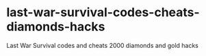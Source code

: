 # last-war-survival-codes-cheats-diamonds-hacks
Last War Survival codes and cheats 2000 diamonds and gold hacks
